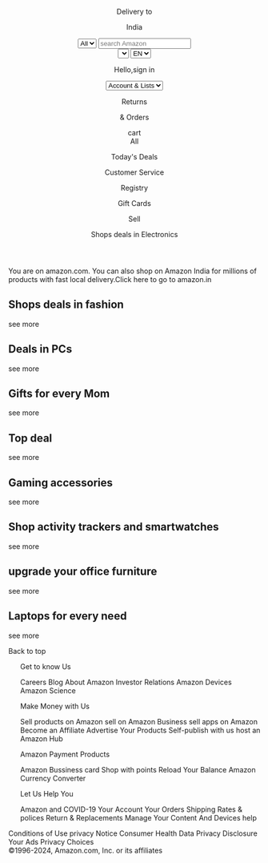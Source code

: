 <!DOCTYPE html>
<html lang="en">
<head>
    <meta charset="UTF-8">
    <meta name="viewport" content="width=device-width, initial-scale=1.0">
    <title>AMAZON</title>
    <link rel="stylesheet" href="https://cdnjs.cloudflare.com/ajax/libs/font-awesome/6.4.0/css/all.min.css" integrity="sha512-iecdLmaskl7CVkqkXNQ/ZH/XLlvWZOJyj7Yy7tcenmpD1ypASozpmT/E0iPtmFIB46ZmdtAc9eNBvH0H/ZpiBw==" crossorigin="anonymous" referrerpolicy="no-referrer" />
    <link rel="stylesheet" href="style3p.css">
</head>
<body>
    <header>
        <div class="navbar">
<div class="nav-logo border">
    <div class="logo"></div>
</div>
<div class="nav-address border">
    <p class="add-first">Delivery to</p>
    <div class="add-icon">
        <i class="fa-solid fa-location-dot"></i>
       <p class="add-second">India</p>
       </div>
       </div>
       <div class="nav-search">
        <select class="select-search">
            <option>All</option>
            </select>
            <input placeholder="search Amazon" class="search-input">
        <div class="search-icon">
            <i class="fa-solid fa-magnifying-glass-location"></i>
            </div>
       </div>
<div class="border">
<select class="form-control">
    <option value="HU_hu" data-content='<span class="flag-icon flag-icon-hu"></span>'></option>
    <option value="EN_en" data-content='<span class="flag-icon flag-icon-hu"></span>'></option>
    <option value="DE_de" data-content='<span class="flag-icon flag-icon-hu"></span>'></option>
    <option value="RU_ru" data-content='<span class="flag-icon flag-icon-hu"></span>'></option>
 </select>
 <select class="select-lang">
    <option>EN</option>
 </select>
 </div>
 <div class="nav-signin border">
    <p class="nav-hello"><span>Hello,sign in</span></p>
   <select class="nav-lists">
    <option>
        <p><span>Account & Lists</span></p>
</option>
</select>
 </div>
<div class="nav-return border">
    <p class="nav-ret"><span>Returns</span></p>
    <p class="nav-orders"><span>& Orders</span></p>
</div>
<div class="nav-cart border">
    <i class="fa-solid fa-cart-shopping"></i>
    cart
</div>
</div>
</div>
<div class="panel">
<div class="panel-all border">
    <i class="fa-solid fa-bars"></i>
    All
</div>
<div class="panel-ops border">
    <p>Today's Deals</p>
    <p>Customer Service</p>
    <p>Registry</p>
    <p>Gift Cards</p>
    <p>Sell</p>
</div>
<div class="panel-deals border">
    Shops deals in Electronics
</div>
</div>
    </header>
   <div class="hero-section">
    <div class="hero-msg">
<p>You are on amazon.com. You can also shop on Amazon India for millions of products with fast local delivery.<a>Click here to go to amazon.in</a></p>
    </div>
   </div>
   <div class="shop-deals">
    <div class="box1 box">
    <div class="box-content">
        <h2>Shops deals in fashion</h2>
        <div class="box-img" style="background-image: url('fashi-image.jpg');">
        </div>
        <p>see more</p>
    </div>
        </div>
    <div class=" box">
        <div class="box-content">
            <h2>Deals in PCs</h2>
            <div class="box-img" style="background-image: url('dealsinpc-image.jpg');">
            </div>
            <p>see more</p>
        </div>
    </div>
    <div class=" box">
        <div class="box-content">
            <h2>Gifts for every Mom</h2>
            <div class="box-img" style="background-image: url('gifts\ for\ mom-image.jpg');">
            </div>
            <p>see more</p>
        </div>
    </div>
    <div class=" box">
        <div class="box-content">
            <h2>Top deal</h2>
            <div class="box-img" style="background-image: url('top\ deal-image.jpg');">
            </div>
            <p>see more</p>
        </div>
    </div>
    <div class=" box">
        <div class="box-content">
            <h2>Gaming accessories</h2>
            <div class="box-img" style="background-image: url('gaming-image.jpg');">
            </div>
            <p>see more</p>
        </div>
            </div>
        <div class=" box">
            <div class="box-content">
                <h2>Shop activity trackers and smartwatches</h2>
                <div class="box-img" style="background-image: url('smartwatch-image.jpg');">
                </div>
                <p>see more</p>
            </div>
        </div>
        <div class=" box">
            <div class="box-content">
                <h2>upgrade your office furniture</h2>
                <div class="box-img" style="background-image: url('upgradeoff-image.jpg');">
                </div>
                <p>see more</p>
            </div>
        </div>
        <div class=" box">
            <div class="box-content">
                <h2>Laptops for every need</h2>
                <div class="box-img" style="background-image: url('laptop-image.jpg');">
                </div>
                <p>see more</p>
            </div>
        </div>
   </div>
   <footer>
    <div class="footer-panel">
        Back to top
    </div>
    <div class="foot-panel2">
        <ul>
            <p>Get to know Us</p>        
<a>Careers</a>
<a>Blog</a>
<a>About Amazon</a>
<a>Investor Relations</a>
<a>Amazon Devices</a>
<a>Amazon Science</a>
        </ul>
        <ul>
            <p>Make Money with Us</p>      
<a>Sell products on Amazon</a>
<a>sell on Amazon Business</a>
<a>sell apps on Amazon</a>
<a>Become an Affiliate</a>
<a>Advertise Your Products</a>
<a>Self-publish with us</a>
<a>host an Amazon Hub</a>
</ul>
        <ul>
            <p>Amazon Payment Products</p>        
<a>Amazon Bussiness card</a>
<a>Shop with points</a>
<a>Reload Your Balance</a>
<a>Amazon Currency Converter</a>
        </ul>
        <ul>
            <p>Let Us Help You</p>        
<a>Amazon and COVID-19</a>
<a>Your Account</a>
<a>Your Orders</a>
<a>Shipping Rates & polices</a>
<a>Return & Replacements</a>
<a>Manage Your Content And Devices</a>
        <a>help</a>
    </ul>
    </div>
    <div class="foot-panel3">
        <div class="logo"></div>
    </div>
    <div class="foot-panel4">
    <div class="pages">
        <a>Conditions of Use</a>
        <a>privacy Notice</a>
        <a>Consumer Health Data Privacy Disclosure</a>
        <a>Your Ads Privacy Choices</a>
    </div>
    <div class="copyrights">
        ©1996-2024, Amazon.com, Inc. or its affiliates
    </div>
    </div>
   </footer>
</body>
</html>
